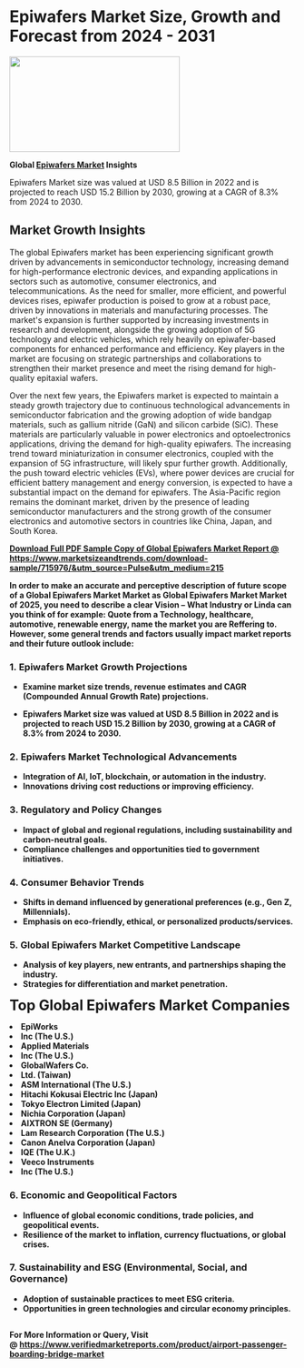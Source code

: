 <H1>Epiwafers Market Size, Growth and Forecast from 2024 - 2031</H1><img class="aligncenter size-medium wp-image-584254" src="https://thirdeyenews.in/wp-content/uploads/2024/09/Global-Market-Research-300x168.jpeg" alt="" width="300" height="168" /><p><strong>Global&nbsp;<a href="https://www.marketsizeandtrends.com/download-sample/715976/&amp;utm_source=Pulse&amp;utm_medium=215">Epiwafers Market</a> Insights</strong></p><p>Epiwafers Market size was valued at USD 8.5 Billion in 2022 and is projected to reach USD 15.2 Billion by 2030, growing at a CAGR of 8.3% from 2024 to 2030.</p><p><h2>Market Growth Insights</h2> <p>The global Epiwafers market has been experiencing significant growth driven by advancements in semiconductor technology, increasing demand for high-performance electronic devices, and expanding applications in sectors such as automotive, consumer electronics, and telecommunications. As the need for smaller, more efficient, and powerful devices rises, epiwafer production is poised to grow at a robust pace, driven by innovations in materials and manufacturing processes. The market's expansion is further supported by increasing investments in research and development, alongside the growing adoption of 5G technology and electric vehicles, which rely heavily on epiwafer-based components for enhanced performance and efficiency. Key players in the market are focusing on strategic partnerships and collaborations to strengthen their market presence and meet the rising demand for high-quality epitaxial wafers.</p> <p><strong><a href="#"></a></strong></p> <p>Over the next few years, the Epiwafers market is expected to maintain a steady growth trajectory due to continuous technological advancements in semiconductor fabrication and the growing adoption of wide bandgap materials, such as gallium nitride (GaN) and silicon carbide (SiC). These materials are particularly valuable in power electronics and optoelectronics applications, driving the demand for high-quality epiwafers. The increasing trend toward miniaturization in consumer electronics, coupled with the expansion of 5G infrastructure, will likely spur further growth. Additionally, the push toward electric vehicles (EVs), where power devices are crucial for efficient battery management and energy conversion, is expected to have a substantial impact on the demand for epiwafers. The Asia-Pacific region remains the dominant market, driven by the presence of leading semiconductor manufacturers and the strong growth of the consumer electronics and automotive sectors in countries like China, Japan, and South Korea.</p> <p><strong><a href="#"></p><p><span class=""><strong>Download Full PDF Sample Copy of Global Epiwafers Market Report</strong> @ <a href="https://www.marketsizeandtrends.com/download-sample/715976/&amp;utm_source=Pulse&amp;utm_medium=215" target="_blank">https://www.marketsizeandtrends.com/download-sample/715976/&amp;utm_source=Pulse&amp;utm_medium=215</a></span></p><p>In order to make an accurate and perceptive description of future scope of a Global&nbsp;Epiwafers Market Market as Global&nbsp;Epiwafers Market Market of 2025, you need to describe a clear Vision &ndash; What Industry or Linda can you think of for example: Quote from a Technology, healthcare, automotive, renewable energy, name the market you are Reffering to. However, some general trends and factors usually impact market reports and their future outlook include:</p><h3>1.&nbsp;<strong>Epiwafers Market Growth Projections</strong></h3><ul><li>Examine market size trends, revenue estimates and CAGR (Compounded Annual Growth Rate) projections.</li><li><p>Epiwafers Market size was valued at USD 8.5 Billion in 2022 and is projected to reach USD 15.2 Billion by 2030, growing at a CAGR of 8.3% from 2024 to 2030.</p></li></ul><h3>2.&nbsp;<strong>Epiwafers Market Technological Advancements</strong></h3><ul><li>Integration of AI, IoT, blockchain, or automation in the industry.</li><li>Innovations driving cost reductions or improving efficiency.</li></ul><h3>3.&nbsp;<strong>Regulatory and Policy Changes</strong></h3><ul><li>Impact of global and regional regulations, including sustainability and carbon-neutral goals.</li><li>Compliance challenges and opportunities tied to government initiatives.</li></ul><h3>4.&nbsp;<strong>Consumer Behavior Trends</strong></h3><ul><li>Shifts in demand influenced by generational preferences (e.g., Gen Z, Millennials).</li><li>Emphasis on eco-friendly, ethical, or personalized products/services.</li></ul><h3>5.&nbsp;<strong>Global Epiwafers Market Competitive Landscape</strong></h3><ul><li>Analysis of key players, new entrants, and partnerships shaping the industry.</li><li>Strategies for differentiation and market penetration.</li></ul><p data-pm-slice="1 1 []"><span style="color: inherit; font-family: inherit; font-size: 25px;">Top Global Epiwafers Market Companies</span></p><div class="" data-test-id=""><p><li>EpiWorks</li><li> Inc (The U.S.)</li><li> Applied Materials</li><li> Inc (The U.S.)</li><li> GlobalWafers Co.</li><li> Ltd. (Taiwan)</li><li> ASM International (The U.S.)</li><li> Hitachi Kokusai Electric Inc (Japan)</li><li> Tokyo Electron Limited (Japan)</li><li> Nichia Corporation (Japan)</li><li> AIXTRON SE (Germany)</li><li> Lam Research Corporation (The U.S.)</li><li> Canon Anelva Corporation (Japan)</li><li> IQE (The U.K.)</li><li> Veeco Instruments</li><li> Inc (The U.S.)</li></p></div><h3>6.&nbsp;<strong>Economic and Geopolitical Factors</strong></h3><ul><li>Influence of global economic conditions, trade policies, and geopolitical events.</li><li>Resilience of the market to inflation, currency fluctuations, or global crises.</li></ul><h3>7.&nbsp;<strong>Sustainability and ESG (Environmental, Social, and Governance)</strong></h3><ul><li>Adoption of sustainable practices to meet ESG criteria.</li><li>Opportunities in green technologies and circular economy principles.</li></ul><h2><strong style="font-size: 14px;">For More Information or Query, Visit @&nbsp;</strong><a style="background-color: #ffffff; font-size: 14px;" href="https://www.marketsizeandtrends.com/report/epiwafers-market/" target="_blank">https://www.verifiedmarketreports.com/product/airport-passenger-boarding-bridge-market</a></h2>
